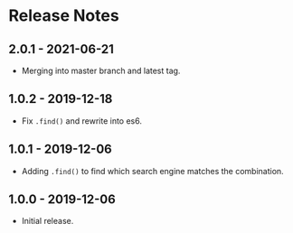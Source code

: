 # Release Notes

## 2.0.1 - 2021-06-21

- Merging into master branch and latest tag.

## 1.0.2 - 2019-12-18

- Fix `.find()` and rewrite into es6.

## 1.0.1 - 2019-12-06

- Adding `.find()` to find which search engine matches the combination.

## 1.0.0 - 2019-12-06

- Initial release.
